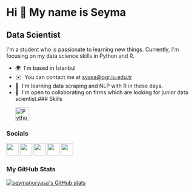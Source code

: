 Hi 👋 My name is Seyma
======================

Data Scientist
--------------

I'm a student who is passionate to learning new things. Currently, I'm focusing on my data science skills in Python and R.

*   🌍  I'm based in İstanbul
*   ✉️  You can contact me at [syasa@ogr.iu.edu.tr](mailto:syasa@ogr.iu.edu.tr)
*   🧠  I'm learning data scraping and NLP with R in these days.
*   🤝  I'm open to collaborating on firms which are looking for junior data scientist.### Skills<p align="left">
                                <a href="https://www.python.org/" target="_blank" rel="noreferrer"><img src="https://raw.githubusercontent.com/danielcranney/readme-generator/main/public/icons/skills/python-colored.svg" width="36" height="36" alt="Python" /></a>
                    </p>
                    
### Socials
                  
                  
<p align="left">
                          
<a href="https://www.github.com/seymanuryasa" target="_blank" rel="noreferrer"><img src="https://raw.githubusercontent.com/danielcranney/readme-generator/main/public/icons/socials/github.svg" width="32" height="32" /></a>   <a href="http://www.instagram.com/whereisflowie" target="_blank" rel="noreferrer"><img src="https://raw.githubusercontent.com/danielcranney/readme-generator/main/public/icons/socials/instagram.svg" width="32" height="32" /></a>   <a href="https://www.linkedin.com/in/seymanur-yasa" target="_blank" rel="noreferrer"><img src="https://raw.githubusercontent.com/danielcranney/readme-generator/main/public/icons/socials/linkedin.svg" width="32" height="32" /></a>   <a href="http://www.medium.com/seymanuryasa" target="_blank" rel="noreferrer"><img src="https://raw.githubusercontent.com/danielcranney/readme-generator/main/public/icons/socials/medium.svg" width="32" height="32" /></a>   <a href="https://www.twitter.com/seymaiswriting" target="_blank" rel="noreferrer"><img src="https://raw.githubusercontent.com/danielcranney/readme-generator/main/public/icons/socials/twitter.svg" width="32" height="32" /></a></p>

### <b>My GitHub Stats
</b><a    href="http://www.github.com/seymanuryasa"><img src="https://github-readme-stats.vercel.app/api?username=seymanuryasa&show_icons=true&hide=&count_private=true&title_color=0891b2&text_color=ffffff&icon_color=0891b2&bg_color=1c1917&hide_border=true&show_icons=true" alt="seymanuryasa's GitHub stats" /></a>
